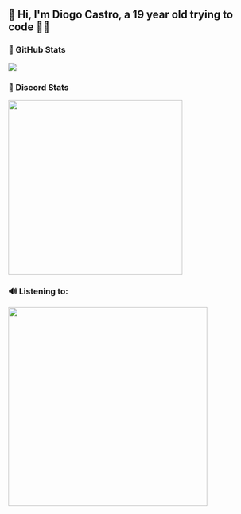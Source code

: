 <h2>🍁 Hi, I'm Diogo Castro, a 19 year old trying to code 🤷‍♂️</h3>

<h3>📌 GitHub Stats</h3>
<a href="https://github.com/anuraghazra/github-readme-stats">
  <img align="center" src="https://github-readme-stats.vercel.app/api?username=diogocastrodev&show_icons=true&count_private=true&theme=nord"/>
</a>

<h3>🤔 Discord Stats</h3>
<a href="https://discord.com/users/303902144027820043">
  <img align="center" width="350px" src="https://lanyard.cnrad.dev/api/303902144027820043?theme=dark&idleMessage=Sleeping&hideStatus=true&hideDiscrim=true"/>
</a>

<h3>🔊 Listening to:</h3>
<a href="https://github.com/kittinan/spotify-github-profile">
  <img align="center" width="400px" src="https://spotify-github-profile.vercel.app/api/view?uid=jqvnugzyf8kcx7w1dokdq1a8u&cover_image=true&theme=novatorem&bar_color=1ccc5b&bar_color_cover=false"/>
</a>
